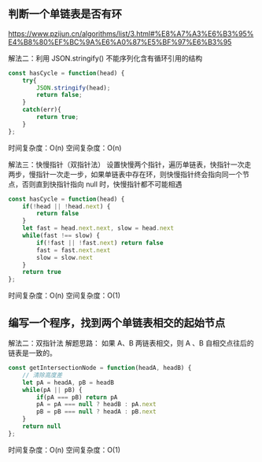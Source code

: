 ## 判断一个单链表是否有环

 https://www.pzijun.cn/algorithms/list/3.html#%E8%A7%A3%E6%B3%95%E4%B8%80%EF%BC%9A%E6%A0%87%E5%BF%97%E6%B3%95

 解法二：利用 JSON.stringify() 不能序列化含有循环引用的结构

 ```js
 const hasCycle = function(head) {
     try{
         JSON.stringify(head);
         return false;
     }
     catch(err){
         return true;
     }
 };
 ```

 时间复杂度：O(n)
 空间复杂度：O(n)

 解法三：快慢指针（双指针法）
 设置快慢两个指针，遍历单链表，快指针一次走两步，慢指针一次走一步，如果单链表中存在环，则快慢指针终会指向同一个节点，否则直到快指针指向 null 时，快慢指针都不可能相遇

 ```js
 const hasCycle = function(head) {
     if(!head || !head.next) {
         return false
     }
     let fast = head.next.next, slow = head.next
     while(fast !== slow) {
         if(!fast || !fast.next) return false
         fast = fast.next.next
         slow = slow.next
     }
     return true
 };
 ```

 时间复杂度：O(n)
 空间复杂度：O(1)

## 编写一个程序，找到两个单链表相交的起始节点

解法二：双指针法
解题思路： 如果 A、B 两链表相交，则 A 、B 自相交点往后的链表是一致的。

```js
const getIntersectionNode = function(headA, headB) {
    // 清除高度差
    let pA = headA, pB = headB
    while(pA || pB) {
        if(pA === pB) return pA
        pA = pA === null ? headB : pA.next
        pB = pB === null ? headA : pB.next
    }
    return null
};
```

时间复杂度：O(n)
空间复杂度：O(1)
